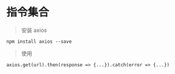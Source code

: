 # 指令集合

> 安装 axios
~~~
npm install axios --save
~~~
> 使用
~~~
axios.get(url).then(response => {...}).catch(error => {...})
~~~
